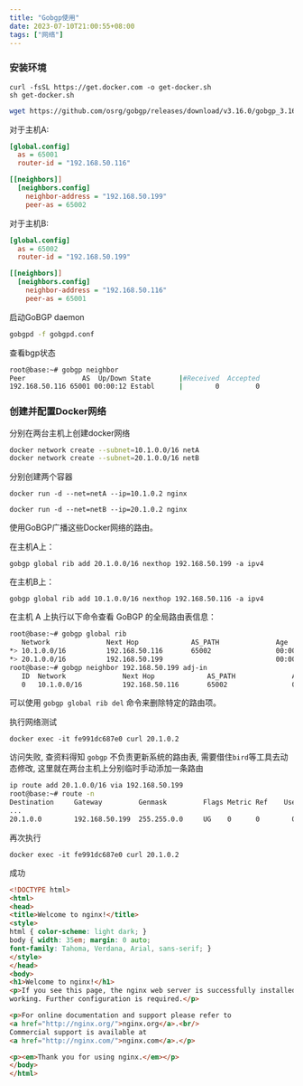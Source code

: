 ```yaml
---
title: "Gobgp使用"
date: 2023-07-10T21:00:55+08:00
tags: ["网络"]
---
```


### 安装环境

```
curl -fsSL https://get.docker.com -o get-docker.sh
sh get-docker.sh
```

```bash
wget https://github.com/osrg/gobgp/releases/download/v3.16.0/gobgp_3.16.0_linux_amd64.tar.gz
```
对于主机A:
```ini
[global.config]
  as = 65001
  router-id = "192.168.50.116"

[[neighbors]]
  [neighbors.config]
    neighbor-address = "192.168.50.199"
    peer-as = 65002
```

对于主机B:

```ini
[global.config]
  as = 65002
  router-id = "192.168.50.199"

[[neighbors]]
  [neighbors.config]
    neighbor-address = "192.168.50.116"
    peer-as = 65001
```

启动GoBGP daemon

```bash
gobgpd -f gobgpd.conf
```

查看bgp状态

```bash
root@base:~# gobgp neighbor
Peer              AS  Up/Down State       |#Received  Accepted
192.168.50.116 65001 00:00:12 Establ      |        0         0
```

### 创建并配置Docker网络

分别在两台主机上创建docker网络

```bash
docker network create --subnet=10.1.0.0/16 netA
docker network create --subnet=20.1.0.0/16 netB
```

分别创建两个容器

```
docker run -d --net=netA --ip=10.1.0.2 nginx
```

```
docker run -d --net=netB --ip=20.1.0.2 nginx
```

使用GoBGP广播这些Docker网络的路由。

在主机A上：

```
gobgp global rib add 20.1.0.0/16 nexthop 192.168.50.199 -a ipv4
```

在主机B上：

```
gobgp global rib add 10.1.0.0/16 nexthop 192.168.50.116 -a ipv4
```

在主机 A 上执行以下命令查看 GoBGP 的全局路由表信息：

```bash
root@base:~# gobgp global rib
   Network              Next Hop             AS_PATH              Age        Attrs
*> 10.1.0.0/16          192.168.50.116       65002                00:00:05   [{Origin: ?}]
*> 20.1.0.0/16          192.168.50.199                            00:00:09   [{Origin: ?}]
root@base:~# gobgp neighbor 192.168.50.199 adj-in
   ID  Network              Next Hop             AS_PATH              Age        Attrs
   0   10.1.0.0/16          192.168.50.116       65002                00:10:47   [{Origin: ?}]
```

可以使用 `gobgp global rib del` 命令来删除特定的路由项。

执行网络测试

```
docker exec -it fe991dc687e0 curl 20.1.0.2
```

访问失败, 查资料得知 `gobgp` 不负责更新系统的路由表, 需要借住`bird`等工具去动态修改, 这里就在两台主机上分别临时手动添加一条路由

```bash
ip route add 20.1.0.0/16 via 192.168.50.199
root@base:~# route -n
Destination     Gateway         Genmask         Flags Metric Ref    Use Iface
...
20.1.0.0        192.168.50.199  255.255.0.0     UG    0      0        0 enp1s0
```

再次执行

```
docker exec -it fe991dc687e0 curl 20.1.0.2
```

成功

```html
<!DOCTYPE html>
<html>
<head>
<title>Welcome to nginx!</title>
<style>
html { color-scheme: light dark; }
body { width: 35em; margin: 0 auto;
font-family: Tahoma, Verdana, Arial, sans-serif; }
</style>
</head>
<body>
<h1>Welcome to nginx!</h1>
<p>If you see this page, the nginx web server is successfully installed and
working. Further configuration is required.</p>

<p>For online documentation and support please refer to
<a href="http://nginx.org/">nginx.org</a>.<br/>
Commercial support is available at
<a href="http://nginx.com/">nginx.com</a>.</p>

<p><em>Thank you for using nginx.</em></p>
</body>
</html>
```

